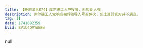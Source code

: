 ```yaml
---
title: 【睡前消息874】库尔德工人党投降，形势比人强
description: 库尔德工人党响应被俘领导人号召停火，但土耳其官方并不满意。
tag: []
date: 1741692359
bvid: BV1b4QVYWEBw
---
```


null
